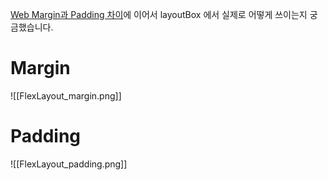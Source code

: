
[Web Margin과 Padding 차이](/CSS/Margin_Padding_difference)에 이어서 layoutBox 에서 실제로 어떻게 쓰이는지 궁금했습니다.

# Margin

![[FlexLayout_margin.png]]


# Padding

![[FlexLayout_padding.png]]